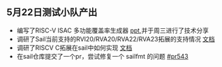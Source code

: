 ## 5月22日测试小队产出

- 编写了RISC-V ISAC 多功能覆盖率生成器 [ppt](../week43/RISC-VISAC多功能覆盖率生成器.pptx),并于周三进行了技术分享
- 调研了Sail当前支持的RVI20/RVA20/RVA22/RVA23拓展的支持情况 [文档](../week43/SailExtensionSupport.md)
- 调研了RISCV C拓展在sail中如何实现 [文档](https://github.com/Pagerd/PLCT/tree/main/Note/sail/C-TYPE.md)
- 在sail仓库提交了一个pr，尝试修复一个 sailfmt 的问题 [#pr543](https://github.com/rems-project/sail/pull/543)
